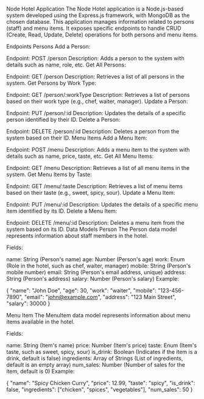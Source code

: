 Node Hotel Application
The Node Hotel application is a Node.js-based system developed using the Express.js framework, with MongoDB as the chosen database. This application manages information related to persons (staff) and menu items. It exposes specific endpoints to handle CRUD (Create, Read, Update, Delete) operations for both persons and menu items.

Endpoints
Persons
Add a Person:

Endpoint: POST /person
Description: Adds a person to the system with details such as name, role, etc.
Get All Persons:

Endpoint: GET /person
Description: Retrieves a list of all persons in the system.
Get Persons by Work Type:

Endpoint: GET /person/:workType
Description: Retrieves a list of persons based on their work type (e.g., chef, waiter, manager).
Update a Person:

Endpoint: PUT /person/:id
Description: Updates the details of a specific person identified by their ID.
Delete a Person:

Endpoint: DELETE /person/:id
Description: Deletes a person from the system based on their ID.
Menu Items
Add a Menu Item:

Endpoint: POST /menu
Description: Adds a menu item to the system with details such as name, price, taste, etc.
Get All Menu Items:

Endpoint: GET /menu
Description: Retrieves a list of all menu items in the system.
Get Menu Items by Taste:

Endpoint: GET /menu/:taste
Description: Retrieves a list of menu items based on their taste (e.g., sweet, spicy, sour).
Update a Menu Item:

Endpoint: PUT /menu/:id
Description: Updates the details of a specific menu item identified by its ID.
Delete a Menu Item:

Endpoint: DELETE /menu/:id
Description: Deletes a menu item from the system based on its ID.
Data Models
Person
The Person data model represents information about staff members in the hotel.

Fields:

name: String (Person's name)
age: Number (Person's age)
work: Enum (Role in the hotel, such as chef, waiter, manager)
mobile: String (Person's mobile number)
email: String (Person's email address, unique)
address: String (Person's address)
salary: Number (Person's salary)
Example:

{
  "name": "John Doe",
  "age": 30,
  "work": "waiter",
  "mobile": "123-456-7890",
  "email": "john@example.com",
  "address": "123 Main Street",
  "salary": 30000
}

Menu Item
The MenuItem data model represents information about menu items available in the hotel.

Fields:

name: String (Item's name)
price: Number (Item's price)
taste: Enum (Item's taste, such as sweet, spicy, sour)
is_drink: Boolean (Indicates if the item is a drink, default is false)
ingredients: Array of Strings (List of ingredients, default is an empty array)
num_sales: Number (Number of sales for the item, default is 0)
Example:

{
  "name": "Spicy Chicken Curry",
  "price": 12.99,
  "taste": "spicy",
  "is_drink": false,
  "ingredients": ["chicken", "spices", "vegetables"],
  "num_sales": 50
}

